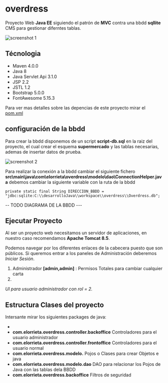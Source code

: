 # overdress

Proyecto Web **Java EE** siguiendo el patrón de **MVC** contra una bbdd **sqllite**
CMS para gestionar diferntes tablas. 


![screenshot 1]( screenshot1.jpg?raw=true)


## Técnologia

- Maven 4.0.0
- Java 8
- Java Servlet Api 3.1.0
- JSP 2.2
- JSTL 1.2
- Bootstrap 5.0.0
- FontAwesome 5.15.3


Para ver mas detalles sobre las depencias de este proyecto mirar el [pom.xml](https://github.com/ivanpf99/overdress/blob/master/overdress/pom.xml)




## configuración de la bbdd

Para crear la bbdd disponemos de un script **script-db.sql** en la raiz del proyecto, el cual crear el esquema **supermercado** y las tablas necesarias, ademas de insertar datos de prueba.

![screenshot 2]( screenshot2.jpg?raw=true)

Para realizar la conexión a la bbdd cambiar el siguiente fichero **src\main\java\com\elorrieta\overdress\modelo\dao\ConnectionHelper.java**
debemos cambiar la siguiente variable con la ruta de la bbdd

```
private static final String DIRECCION_BBDD = "jdbc:sqlite:C:\\desarrolloJava\\workspace\\overdress\\Overdress.db";
```


 -- TODO DIAGRAMA DE LA BBDD  ---

## Ejecutar Proyecto

Al ser un proyecto web necesitamos un servidor de aplicaciones, en nuestro caso recomendamos **Apache Tomcat 8.5**.

Podemos navegar por los diferentes enlaces de la cabecera puesto que son públicos.
Si queremos entrar a los paneles de Administración deberemos *Iniciar Sesión*.


1. Administrador   **[admin,admin]** : Permisos Totales para cambiar cualquier carta
2. 

*UI para usuario administrador con rol = 2.*


## Estructura Clases del proyecto



Intersante mirar los siguientes packages de java:

- 
- **com.elorrieta.overdress.controller.backoffice** Controladores para el usuario administrador
- **com.elorrieta.overdress.controller.frontoffice** Controladores para el usuario normal
- **com.elorrieta.overdress.modelo.** Pojos o Clases para crear Objetos e java
- **com.elorrieta.overdress.modelo.dao** DAO para relacionar los Pojos de Java con las tablas dela BBDD
- **com.elorrieta.overdress.backoffice** Filtros de seguridad